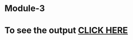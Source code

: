 # Module-3
# To see the output [CLICK HERE](https://gupta-veer-rishabh.github.com/Coursera/Assignments/module-3/index.html)
